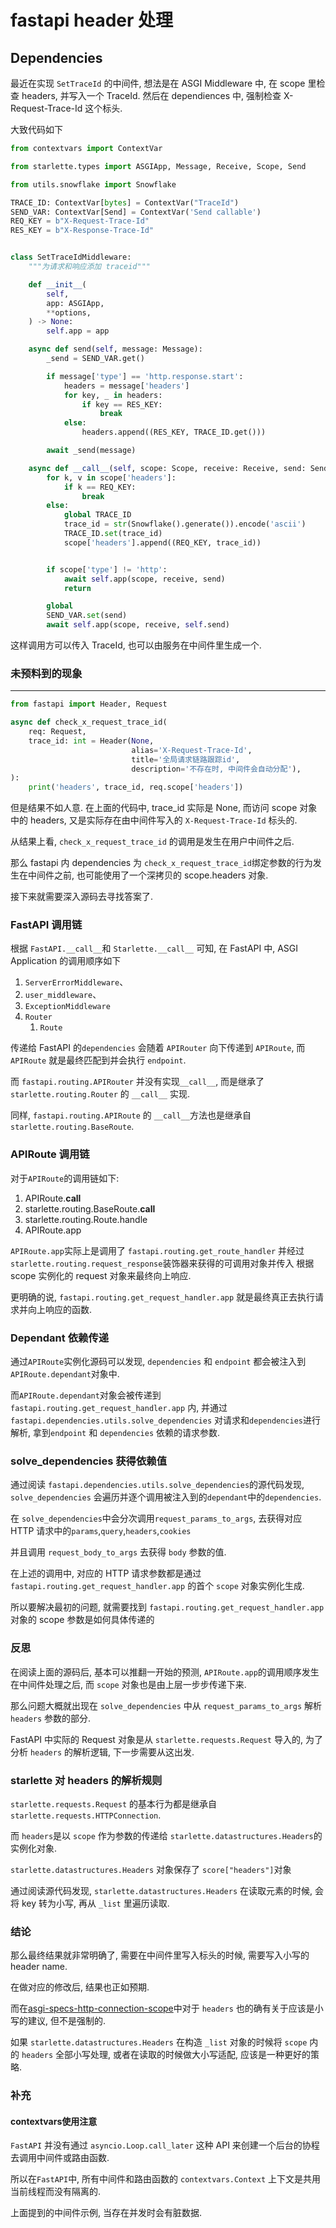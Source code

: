 # fastapi header 处理

## Dependencies

最近在实现 `SetTraceId` 的中间件, 想法是在 ASGI Middleware 中, 在 scope 里检查 headers, 并写入一个 TraceId. 然后在 dependiences 中, 强制检查 X-Request-Trace-Id 这个标头.

大致代码如下

```python
from contextvars import ContextVar

from starlette.types import ASGIApp, Message, Receive, Scope, Send

from utils.snowflake import Snowflake

TRACE_ID: ContextVar[bytes] = ContextVar("TraceId")
SEND_VAR: ContextVar[Send] = ContextVar('Send callable')
REQ_KEY = b"X-Request-Trace-Id"
RES_KEY = b"X-Response-Trace-Id"


class SetTraceIdMiddleware:
    """为请求和响应添加 traceid"""

    def __init__(
        self,
        app: ASGIApp,
        **options,
    ) -> None:
        self.app = app

    async def send(self, message: Message):
        _send = SEND_VAR.get()

        if message['type'] == 'http.response.start':
            headers = message['headers']
            for key, _ in headers:
                if key == RES_KEY:
                    break
            else:
                headers.append((RES_KEY, TRACE_ID.get()))

        await _send(message)

    async def __call__(self, scope: Scope, receive: Receive, send: Send) -> None:
        for k, v in scope['headers']:
            if k == REQ_KEY:
                break
        else:
            global TRACE_ID
            trace_id = str(Snowflake().generate()).encode('ascii')
            TRACE_ID.set(trace_id)
            scope['headers'].append((REQ_KEY, trace_id))


        if scope['type'] != 'http':
            await self.app(scope, receive, send)
            return

        global
        SEND_VAR.set(send)
        await self.app(scope, receive, self.send)

```

这样调用方可以传入 TraceId, 也可以由服务在中间件里生成一个.

### 未预料到的现象

---

```python
from fastapi import Header, Request

async def check_x_request_trace_id(
    req: Request,
    trace_id: int = Header(None,
                           alias='X-Request-Trace-Id',
                           title='全局请求链路跟踪id',
                           description='不存在时, 中间件会自动分配'),
):
    print('headers', trace_id, req.scope['headers'])

```

但是结果不如人意. 在上面的代码中, trace_id 实际是 None, 而访问 scope 对象中的 headers, 又是实际存在由中间件写入的 `X-Request-Trace-Id` 标头的.

从结果上看, `check_x_request_trace_id` 的调用是发生在用户中间件之后.

那么 fastapi 内 dependencies 为 `check_x_request_trace_id`绑定参数的行为发生在中间件之前, 也可能使用了一个深拷贝的 scope.headers 对象.

接下来就需要深入源码去寻找答案了.

### FastAPI 调用链

根据 `FastAPI.__call__`和 `Starlette.__call__` 可知, 在 FastAPI 中, ASGI Application 的调用顺序如下

1. `ServerErrorMiddleware`、
2. `user_middleware`、
3. `ExceptionMiddleware`
4. `Router`
    1. `Route`

传递给 FastAPI 的`dependencies` 会随着 `APIRouter` 向下传递到 `APIRoute`, 而 `APIRoute` 就是最终匹配到并会执行 `endpoint`.

而 `fastapi.routing.APIRouter` 并没有实现`__call__`, 而是继承了`starlette.routing.Router` 的 `__call__` 实现.

同样, `fastapi.routing.APIRoute` 的 `__call__`方法也是继承自 `starlette.routing.BaseRoute`.

### APIRoute 调用链

对于`APIRoute`的调用链如下:

1. APIRoute.__call__
2. starlette.routing.BaseRoute.__call__
3. starlette.routing.Route.handle
4. APIRoute.app

`APIRoute.app`实际上是调用了 `fastapi.routing.get_route_handler` 并经过`starlette.routing.request_response`装饰器来获得的可调用对象并传入 根据 scope 实例化的 request 对象来最终向上响应.

更明确的说, `fastapi.routing.get_request_handler.app` 就是最终真正去执行请求并向上响应的函数.

### Dependant 依赖传递

通过`APIRoute`实例化源码可以发现, `dependencies` 和 `endpoint` 都会被注入到 `APIRoute.dependant`对象中.

而`APIRoute.dependant`对象会被传递到 `fastapi.routing.get_request_handler.app` 内, 并通过`fastapi.dependencies.utils.solve_dependencies` 对请求和`dependencies`进行解析, 拿到`endpoint` 和 `dependencies` 依赖的请求参数.

### solve_dependencies 获得依赖值

通过阅读 `fastapi.dependencies.utils.solve_dependencies`的源代码发现, `solve_dependencies` 会遍历并逐个调用被注入到的`dependant`中的`dependencies`.

在 `solve_dependencies`中会分次调用`request_params_to_args`, 去获得对应 HTTP 请求中的`params`,`query`,`headers`,`cookies`

并且调用 `request_body_to_args` 去获得 `body` 参数的值.

在上述的调用中, 对应的 HTTP 请求参数都是通过 `fastapi.routing.get_request_handler.app` 的首个 `scope` 对象实例化生成.

所以要解决最初的问题, 就需要找到 `fastapi.routing.get_request_handler.app` 对象的 scope 参数是如何具体传递的

### 反思

在阅读上面的源码后, 基本可以推翻一开始的预测, `APIRoute.app`的调用顺序发生在中间件处理之后, 而 `scope` 对象也是由上层一步步传递下来.

那么问题大概就出现在 `solve_dependencies` 中从 `request_params_to_args` 解析 `headers` 参数的部分.

FastAPI 中实际的 Request 对象是从 `starlette.requests.Request` 导入的, 为了分析 `headers` 的解析逻辑, 下一步需要从这出发.

### starlette 对 headers 的解析规则

`starlette.requests.Request` 的基本行为都是继承自 `starlette.requests.HTTPConnection`.

而 `headers`是以 `scope` 作为参数的传递给 `starlette.datastructures.Headers`的实例化对象.

`starlette.datastructures.Headers` 对象保存了 `score["headers"]`对象

通过阅读源代码发现, `starlette.datastructures.Headers` 在读取元素的时候, 会将 key 转为小写, 再从 `_list` 里遍历读取.

### 结论

那么最终结果就非常明确了, 需要在中间件里写入标头的时候, 需要写入小写的 header name.

在做对应的修改后, 结果也正如预期.

而在[asgi-specs-http-connection-scope](https://asgi.readthedocs.io/en/latest/specs/www.html#http-connection-scope)中对于 `headers` 也的确有关于应该是小写的建议, 但不是强制的.

如果 `starlette.datastructures.Headers` 在构造 `_list` 对象的时候将 `scope` 内的 `headers` 全部小写处理, 或者在读取的时候做大小写适配, 应该是一种更好的策略.

### 补充

#### contextvars使用注意

`FastAPI` 并没有通过 `asyncio.Loop.call_later` 这种 API 来创建一个后台的协程去调用中间件或路由函数.

所以在`FastAPI`中, 所有中间件和路由函数的 `contextvars.Context` 上下文是共用当前线程而没有隔离的.

上面提到的中间件示例, 当存在并发时会有脏数据.
